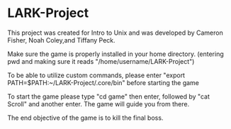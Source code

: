 # LARK-Project
This project was created for Intro to Unix and was developed by Cameron Fisher, Noah Coley,and Tiffany Peck.

Make sure the game is properly installed in your home directory. (entering pwd and making sure it reads "/home/username/LARK-Project")

To be able to utilize custom commands, please enter "export PATH=$PATH:~/LARK-Project/.core/bin" before starting the game

To start the game please type "cd game" then enter, followed by "cat Scroll" and another enter. The game will guide you from there.

The end objective of the game is to kill the final boss.
